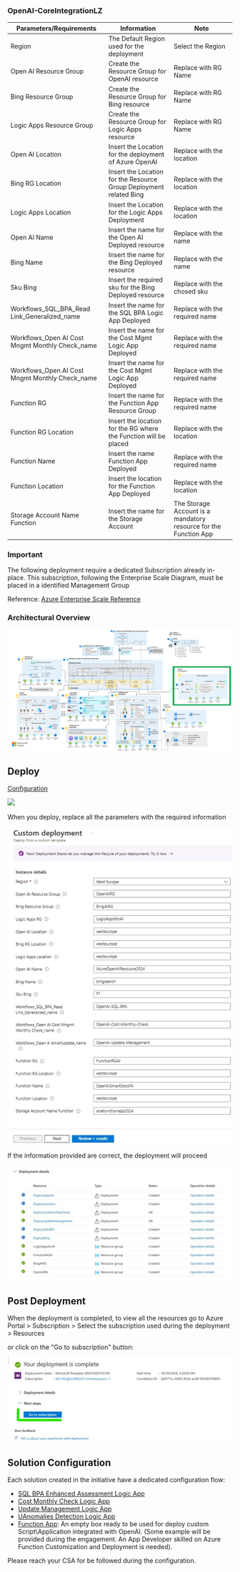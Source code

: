 <h3>OpenAI-CoreIntegrationLZ</h3>
 
| **Parameters/Requirements** | **Information** | **Note** |
| ------------- | ------------- | ------------- |
| Region | The Default Region used for the deployment | Select the Region  |
| Open AI Resource Group | Create the Resource Group for OpenAI resource | Replace with RG Name |
| Bing Resource Group | Create the Resource Group for Bing resource | Replace with RG Name |
| Logic Apps Resource Group | Create the Resource Group for Logic Apps resource | Replace with RG Name |
| Open AI Location | Insert the Location for the deployment of Azure OpenAI | Replace with the location |
| Bing RG Location | Insert the Location for the Resource Group Deployment related Bing | Replace with the location |
| Logic Apps Location | Insert the Location for the Logic Apps Deployment | Replace with the location |
| Open AI Name | Insert the name for the Open AI Deployed resource | Replace with the name |
| Bing Name | Insert the name for the Bing Deployed resource | Replace with the name |
| Sku Bing | Insert the required sku for the Bing Deployed resource | Replace with the chosed sku |
| Workflows_SQL_BPA_Read Link_Generalized_name | Insert the name for the SQL BPA Logic App Deployed | Replace with the required name |
| Workflows_Open AI Cost Mngmt Monthly Check_name | Insert the name for the Cost Mgmt Logic App Deployed | Replace with the required name |
| Workflows_Open AI Cost Mngmt Monthly Check_name | Insert the name for the Cost Mgmt Logic App Deployed | Replace with the required name |
| Function RG | Insert the name for the Function App Resource Group | Replace with the required name |
| Function RG Location | Insert the location for the RG where the Function will be placed | Replace with the location |
| Function Name | Insert the name Function App Deployed | Replace with the required name |
| Function Location | Insert the location for the Function App Deployed | Replace with the location |
| Storage Account Name Function | Insert the name for the Storage Account | The Storage Account is a mandatory resource for the Function App |

<h3> Important </h3>
 The following deployment require a dedicated Subscription already in-place. This subscription, following the Enterprise Scale Diagram, must be placed in a identified Management Group

 Reference:
 [Azure Enterprise Scale Reference](https://learn.microsoft.com/en-us/azure/cloud-adoption-framework/ready/landing-zone/#azure-landing-zone-architecture)

 <h3> Architectural Overview </h3>

 ![OpenAI-CoreIntegration LZ](./images/OpenAI-CoreIntegration_page-0001.jpg)

<h2>Deploy</h2>

<a href="https://github.com/DevOpsStyle/OpenAI-CoreIntegration/blob/V0.2/OpenAI-CoreIntegrationLZ/README.md#openai-coreintegrationlz" target="_blank">Configuration</a>


<a href="https://portal.azure.com/#create/Microsoft.Template/uri/https%3A%2F%2Fraw.githubusercontent.com%2FDevOpsStyle%2FOpenAI-CoreIntegration%2Frefs%2Fheads%2FV0.2%2FOpenAI-CoreIntegrationLZ%2FAIServicesForInfraELZ.json" target="_blank">
  <img src="https://aka.ms/deploytoazurebutton"/>
</a>

When you deploy, replace all the parameters with the required information

![Deploy](./images/deploy.jpeg)

If the information provided are correct, the deployment will proceed

![Deployment Progress](./images/start_deployment.jpeg)

<h2>Post Deployment</h2>

When the deployment is completed, to view all the resources go to Azure Portal > Subscription > Select the subscription used during the deployment > Resources

or click on the "Go to subscription" button:

![Deployment Progress](./images/deployment_complete.jpeg)

<h2>Solution Configuration</h2>

Each solution created in the initiative have a dedicated configuration flow:

- [SQL BPA Enhanced Assessment Logic App](../Arc-SQL%20BPA/README.md)
- [Cost Monthly Check Logic App](../CostMonthlyCheck/README.md)
- [Update Management Logic App](../UpdateManagement/README.md)
- [UAnomalies Detection Logic App](../AnomaliesDetection/README.md)
- [Function App](../FunctionAppSmartDocs/README.md): An empty box ready to be used for deploy custom Script\Application integrated with OpenAI. (Some example will be provided during the engagement. An App Developer skilled on Azure Function Customization and Deployment is needed).

Please reach your CSA for be followed during the configuration.